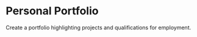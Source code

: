Personal Portfolio
==================

Create a portfolio highlighting projects and qualifications for employment.

